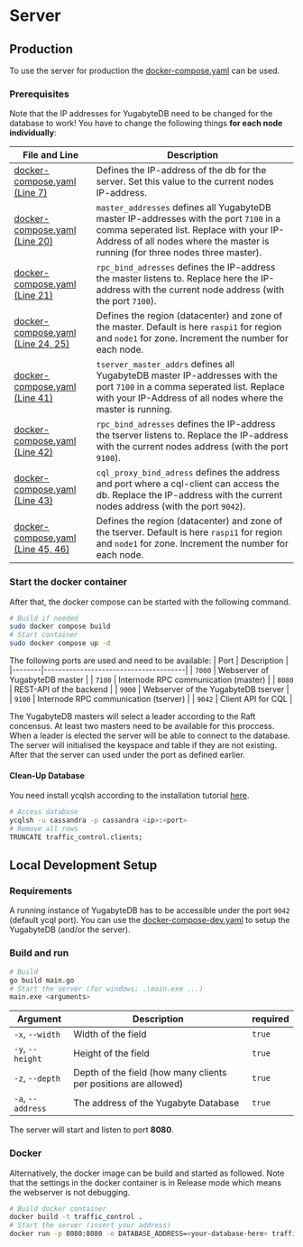 # Server

## Production

To use the server for production the [docker-compose.yaml](https://github.com/Patr1ick/dhbw-traffic-control/blob/main/server/docker-compose.yaml) can be used.

### Prerequisites

Note that the IP addresses for YugabyteDB need to be changed for the database to work! You have to change the following things **for each node individually**:

| File and Line                                                                                                                  | Description                                                                                                                                                                                                         |
| ------------------------------------------------------------------------------------------------------------------------------ | ------------------------------------------------------------------------------------------------------------------------------------------------------------------------------------------------------------------- |
| [docker-compose.yaml (Line 7)](https://github.com/Patr1ick/dhbw-traffic-control/blob/main/server/docker-compose.yaml#L7)       | Defines the IP-address of the db for the server. Set this value to the current nodes IP-address.                                                                                                                    |
| [docker-compose.yaml (Line 20)](https://github.com/Patr1ick/dhbw-traffic-control/blob/main/server/docker-compose.yaml#L20)     | `master_addresses` defines all YugabyteDB master IP-addresses with the port `7100` in a comma seperated list. Replace with your IP-Address of all nodes where the master is running (for three nodes three master). |
| [docker-compose.yaml (Line 21)](https://github.com/Patr1ick/dhbw-traffic-control/blob/main/server/docker-compose.yaml#L21)     | `rpc_bind_adresses` defines the IP-address the master listens to. Replace here the IP-address with the current node address (with the port `7100`).                                                                 |
| [docker-compose.yaml (Line 24, 25)](https://github.com/Patr1ick/dhbw-traffic-control/blob/main/server/docker-compose.yaml#L24) | Defines the region (datacenter) and zone of the master. Default is here `raspi1` for region and `node1` for zone. Increment the number for each node.                                                               |
| [docker-compose.yaml (Line 41)](https://github.com/Patr1ick/dhbw-traffic-control/blob/main/server/docker-compose.yaml#L41)     | `tserver_master_addrs` defines all YugabyteDB master IP-addresses with the port `7100` in a comma seperated list. Replace with your IP-Address of all nodes where the master is running.                            |
| [docker-compose.yaml (Line 42)](https://github.com/Patr1ick/dhbw-traffic-control/blob/main/server/docker-compose.yaml#L42)     | `rpc_bind_adresses` defines the IP-address the tserver listens to. Replace the IP-address with the current nodes address (with the port `9100`).                                                                    |
| [docker-compose.yaml (Line 43)](https://github.com/Patr1ick/dhbw-traffic-control/blob/main/server/docker-compose.yaml#L43)     | `cql_proxy_bind_adress` defines the address and port where a cql-client can access the db. Replace the IP-address with the current nodes address (with the port `9042`).                                            |
| [docker-compose.yaml (Line 45, 46)](https://github.com/Patr1ick/dhbw-traffic-control/blob/main/server/docker-compose.yaml#L46) | Defines the region (datacenter) and zone of the tserver. Default is here `raspi1` for region and `node1` for zone. Increment the number for each node.                                                              |

### Start the docker container

After that, the docker compose can be started with the following command.

```bash
# Build if needed
sudo docker compose build
# Start container
sudo docker compose up -d
```

The following ports are used and need to be available:
| Port | Description |
|--------|---------------------------------------|
| `7000` | Webserver of YugabyteDB master |
| `7100` | Internode RPC communication (master) |
| `8080` | REST-API of the backend |
| `9000` | Webserver of the YugabyteDB tserver |
| `9100` | Internode RPC communication (tserver) |
| `9042` | Client API for CQL |

The YugabyteDB masters will select a leader according to the Raft concensus. At least two masters need to be available for this proccess. When a leader is elected the server will be able to connect to the database. The server will initialised the keyspace and table if they are not existing. After that the server can used under the port as defined earlier.

#### Clean-Up Database

You need install ycqlsh according to the installation tutorial [here](https://docs.yugabyte.com/preview/admin/ycqlsh/).

```bash
# Access database
ycqlsh -u cassandra -p cassandra <ip>:<port>
# Remove all rows
TRUNCATE traffic_control.clients;
```

## Local Development Setup

### Requirements

A running instance of YugabyteDB has to be accessible under the port `9042` (default ycql port). You can use the [docker-compose-dev.yaml](https://github.com/Patr1ick/dhbw-traffic-control/blob/main/docker-compose-dev.yaml) to setup the YugabyteDB (and/or the server).

### Build and run

```bash
# Build
go build main.go
# Start the server (for windows: .\main.exe ...)
main.exe <arguments>
```

| Argument          | Description                                                     | required |
| ----------------- | --------------------------------------------------------------- | -------- |
| `-x`, `--width`   | Width of the field                                              | `true`   |
| `-y`, `--height`  | Height of the field                                             | `true`   |
| `-z`, `--depth`   | Depth of the field (how many clients per positions are allowed) | `true`   |
| `-a`, `--address` | The address of the Yugabyte Database                            | `true`   |

The server will start and listen to port **8080**.

### Docker

Alternatively, the docker image can be build and started as followed. Note that the settings in the docker container is in Release mode which means the webserver is not debugging.

```bash
# Build docker container
docker build -t traffic_control .
# Start the server (insert your address)
docker run -p 8080:8080 -e DATABASE_ADDRESS=<your-database-here> traffic_control
```
